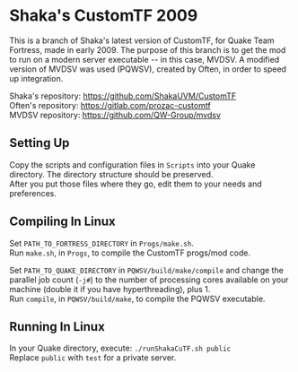 # Shaka's CustomTF 2009
This is a branch of Shaka's latest version of CustomTF, for Quake Team Fortress, made in early 2009. The purpose of this branch is to get the mod to run on a modern server executable -- in this case, MVDSV. A modified version of MVDSV was used (PQWSV), created by Often, in order to speed up integration.

Shaka's repository: https://github.com/ShakaUVM/CustomTF <br />
Often's repository: https://gitlab.com/prozac-customtf <br />
MVDSV repository:   https://github.com/QW-Group/mvdsv <br />

## Setting Up

Copy the scripts and configuration files in `Scripts` into your Quake directory. The directory structure should be preserved. <br />
After you put those files where they go, edit them to your needs and preferences.

## Compiling In Linux

Set `PATH_TO_FORTRESS_DIRECTORY` in `Progs/make.sh`. <br />
Run `make.sh`, in `Progs`, to compile the CustomTF progs/mod code.

Set `PATH_TO_QUAKE_DIRECTORY` in `PQWSV/build/make/compile` and change the parallel job count (`-j#`) to the number of processing cores available on your machine (double it if you have hyperthreading), plus 1. <br />
Run `compile`, in `PQWSV/build/make`, to compile the PQWSV executable.

## Running In Linux

In your Quake directory, execute: `./runShakaCuTF.sh public` <br />
Replace `public` with `test` for a private server.
